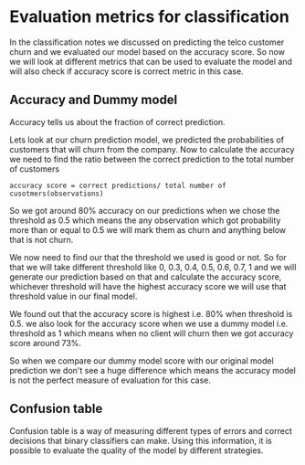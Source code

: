 # Evaluation metrics for classification

In the classification notes we discussed on predicting the telco customer churn and we evaluated our model based on the accuracy score. So now we will look at different metrics that can be used to evaluate the model and will also check if accuracy score is correct metric in this case.

## Accuracy and Dummy model
Accuracy tells us about the fraction of correct prediction. 

Lets look at our churn prediction model, we predicted the probabilities of customers that will churn from the company. Now to calculate the accuracy we need to find the ratio between the correct prediction to the total number of customers
```
accuracy score = correct predictions/ total number of cusotmers(observations)
```

So we got around 80% accuracy on our predictions when we chose the threshold as 0.5 which means the any observation which got probability more than or equal to 0.5 we will mark them as churn and anything below that is not churn.

We now need to find our that the threshold we used is good or not. So for that we will take different threshold like 0, 0.3, 0.4, 0.5, 0.6, 0.7, 1 and we will generate our prediction based on that and calculate the accuracy score, whichever threshold will have the highest accuracy score we will use that threshold value in our final model.

We found out that the accuracy score is highest i.e. 80% when threshold is 0.5. we also look for the accuracy score when we use a dummy model i.e. threshold as 1 which means when no client will churn then we got accuracy score around 73%.

So when we compare our dummy model score with our original model prediction we don't see a huge difference which means the accuracy model is not the perfect measure of evaluation for this case.

## Confusion table
Confusion table is a way of measuring different types of errors and correct decisions that binary classifiers can make. Using this information, it is possible to evaluate the quality of the model by different strategies.
